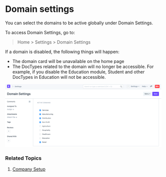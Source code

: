 
# Domain settings



You can select the domains to be active globally under Domain Settings.


To access Domain Settings, go to:



> 
> Home > Settings > Domain Settings
> 
> 
> 


If a domain is disabled, the following things will happen:


* The domain card will be unavailable on the home page
* The DocTypes related to the domain will no longer be accessible. For example, if you disable the Education module, Student and other DocTypes in Education will not be accessible.


![Domain Settings](/files/domain-settings.png)


### Related Topics


1. [Company Setup](/docs/en/setting-up/company-setup)




